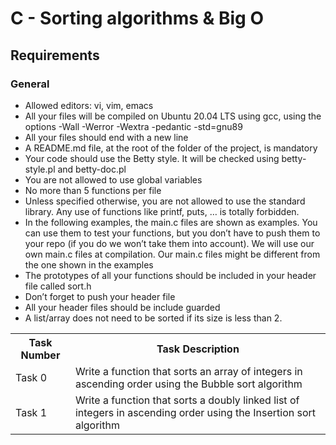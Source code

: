 # C - Sorting algorithms & Big O
## Requirements
### General

- Allowed editors: vi, vim, emacs
- All your files will be compiled on Ubuntu 20.04 LTS using gcc, using the options -Wall -Werror -Wextra -pedantic -std=gnu89
- All your files should end with a new line
- A README.md file, at the root of the folder of the project, is mandatory
- Your code should use the Betty style. It will be checked using betty-style.pl and betty-doc.pl
- You are not allowed to use global variables
- No more than 5 functions per file
- Unless specified otherwise, you are not allowed to use the standard library. Any use of functions like printf, puts, … is totally forbidden.
- In the following examples, the main.c files are shown as examples. You can use them to test your functions, but you don’t have to push them to your repo (if you do we won’t take them into account). We will use our own main.c files at compilation. Our main.c files might be different from the one shown in the examples
- The prototypes of all your functions should be included in your header file called sort.h
- Don’t forget to push your header file
- All your header files should be include guarded
- A list/array does not need to be sorted if its size is less than 2.

<table>
<tr>
<th>Task Number</th>
<th>Task Description</th>
</tr>

<tr>
<td>Task 0</td>
<td>Write a function that sorts an array of integers in ascending order using the Bubble sort algorithm</td>
</tr>

<tr>
<td>Task 1</td>
<td>Write a function that sorts a doubly linked list of integers in ascending order using the Insertion sort algorithm</td>
</tr>

</table>
